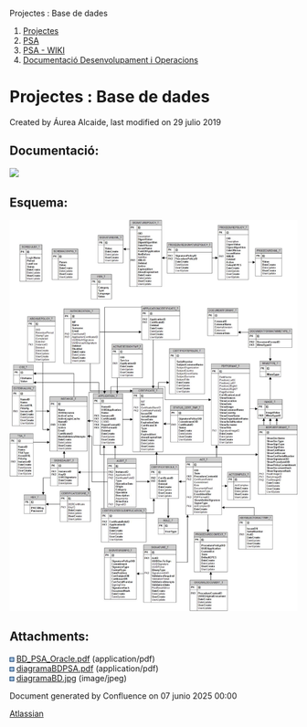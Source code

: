 Projectes : Base de dades  

1.  [Projectes](index.md)
2.  [PSA](PSA_24216342.md)
3.  [PSA - WIKI](PSA---WIKI_24216306.md)
4.  [Documentació Desenvolupament i Operacions](24216308.md)

Projectes : Base de dades
=========================

Created by Áurea Alcaide, last modified on 29 julio 2019

Documentació:
-------------

[![](rest/documentConversion/latest/conversion/thumbnail/24216438/1)](/download/attachments/24216437/BD_PSA_Oracle.pdf?version=1&modificationDate=1564402105824&api=v2)

  

  

Esquema:
--------

![](attachments/24216437/24216441.jpg)

  

  

Attachments:
------------

![](images/icons/bullet_blue.gif) [BD\_PSA\_Oracle.pdf](attachments/24216437/24216438.pdf) (application/pdf)  
![](images/icons/bullet_blue.gif) [diagramaBDPSA.pdf](attachments/24216437/24216439.pdf) (application/pdf)  
![](images/icons/bullet_blue.gif) [diagramaBD.jpg](attachments/24216437/24216441.jpg) (image/jpeg)  

Document generated by Confluence on 07 junio 2025 00:00

[Atlassian](http://www.atlassian.com/)